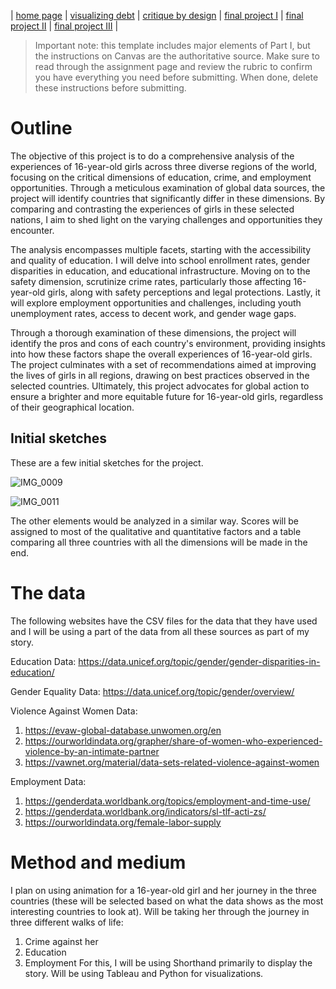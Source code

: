 | [home page](https://cmustudent.github.io/tswd-portfolio-templates/) | [visualizing debt](visualizing-government-debt) | [critique by design](critique-by-design) | [final project I](final-project-part-one) | [final project II](final-project-part-two) | [final project III](final-project-part-three) |


> Important note: this template includes major elements of Part I, but the instructions on Canvas are the authoritative source.  Make sure to read through the assignment page and review the rubric to confirm you have everything you need before submitting.  When done, delete these instructions before submitting.

# Outline
The objective of this project is to do a comprehensive analysis of the experiences of 16-year-old girls across three diverse regions of the world, focusing on the critical dimensions of education, crime, and employment opportunities. Through a meticulous examination of global data sources, the project will identify countries that significantly differ in these dimensions. By comparing and contrasting the experiences of girls in these selected nations, I aim to shed light on the varying challenges and opportunities they encounter.

The analysis encompasses multiple facets, starting with the accessibility and quality of education. I will delve into school enrollment rates, gender disparities in education, and educational infrastructure. Moving on to the safety dimension, scrutinize crime rates, particularly those affecting 16-year-old girls, along with safety perceptions and legal protections. Lastly, it will explore employment opportunities and challenges, including youth unemployment rates, access to decent work, and gender wage gaps.

Through a thorough examination of these dimensions, the project will identify the pros and cons of each country's environment, providing insights into how these factors shape the overall experiences of 16-year-old girls. The project culminates with a set of recommendations aimed at improving the lives of girls in all regions, drawing on best practices observed in the selected countries. Ultimately, this project advocates for global action to ensure a brighter and more equitable future for 16-year-old girls, regardless of their geographical location.


## Initial sketches

These are a few initial sketches for the project. 

 ![IMG_0009](https://github.com/taliaqaiser1/tswd-portfolio/assets/123123984/69290f8c-3d67-4c5a-ad56-9a97878c08e8)

![IMG_0011](https://github.com/taliaqaiser1/tswd-portfolio/assets/123123984/cfb7cb4d-2051-457f-9cb5-42fe81f0d16d)

The other elements would be analyzed in a similar way. Scores will be assigned to most of the qualitative and quantitative factors and a table comparing all three countries with all the dimensions will be made in the end. 


# The data

The following websites have the CSV files for the data that they have used and I will be using a part of the data from all these sources as part of my story. 

Education Data: https://data.unicef.org/topic/gender/gender-disparities-in-education/

Gender Equality Data: https://data.unicef.org/topic/gender/overview/

Violence Against Women Data: 
1. https://evaw-global-database.unwomen.org/en
2. https://ourworldindata.org/grapher/share-of-women-who-experienced-violence-by-an-intimate-partner
3. https://vawnet.org/material/data-sets-related-violence-against-women

Employment Data: 
1. https://genderdata.worldbank.org/topics/employment-and-time-use/
2. https://genderdata.worldbank.org/indicators/sl-tlf-acti-zs/
3. https://ourworldindata.org/female-labor-supply


# Method and medium

I plan on using animation for a 16-year-old girl and her journey in the three countries (these will be selected based on what the data shows as the most interesting countries to look at). Will be taking her through the journey in three different walks of life: 
1. Crime against her
2. Education
3. Employment
For this, I will be using Shorthand primarily to display the story. Will be using Tableau and Python for visualizations. 

